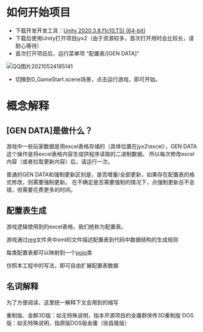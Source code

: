 # 如何开始项目

* 下载开发开发工具：[Unity 2020.3.8.f1c1(LTS) (64-bit)](https://unity.cn/releases/lts/2020#0b92326fa640)
* 下载后使用Unity打开项目jyx2（由于资源较多，首次打开用时会比较长，请耐心等待）
* 首次打开项目后，运行菜单项 “配置表/[GEN DATA]”

![QQ图片20210524185141](https://user-images.githubusercontent.com/7448857/119337176-18759080-bcc1-11eb-9e29-ed174e307cfd.png)

* 切换到0_GameStart.scene场景，点击运行游戏，即可开始。

# 概念解释

## [GEN DATA]是做什么？

游戏中一些玩家数据是用excel表格存储的（具体位置在jyx2\excel），GEN DATA这个操作是将excel表格内容生成供程序读取的二进制数据。
所以每次修改excel内容（或者拉取更新内容）后，请运行一次。

普通的GEN DATA和强制更新区别是，是否增量/全部更新，如果存在配置表的格式修改，则需要强制更新。
在不确定是否需要强制的情况下，点强制更新总不会错，但需要花费更多的时间。


## 配置表生成

游戏逻辑使用到的excel表格，我们统称为配置表。

游戏通过[reg](https://github.com/jynew/jynew/tree/main/jyx2/reg)文件夹中xml的文件描述配置表到代码中数据结构的生成规则

每类配置表都可以映射到一个[pojo](https://github.com/jynew/jynew/tree/main/jyx2/Assets/Scripts/Jyx2Pojos)类

仿照本工程中的写法，即可自由扩展配置表数据

## 名词解释

为了方便阅读，这里统一解释下文会用到的缩写

重制版、金群3D版：如无特殊说明，指本开源项目的金庸群侠传3D重制版
DOS版：如无特殊说明，指原版DOS版金庸（徐昌隆版）
